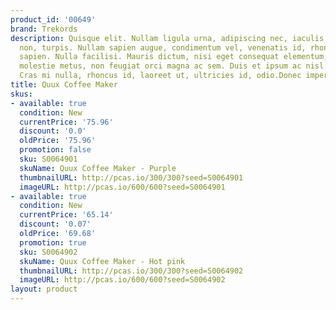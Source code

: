 ```yaml
---
product_id: '00649'
brand: Trekords
description: Quisque elit. Nullam ligula urna, adipiscing nec, iaculis ut, elementum
  non, turpis. Nullam sapien augue, condimentum vel, venenatis id, rhoncus pellentesque,
  sapien. Nulla facilisi. Mauris dictum, nisi eget consequat elementum, lacus ligula
  molestie metus, non feugiat orci magna ac sem. Duis et ipsum ac nisl laoreet commodo.
  Cras mi nulla, rhoncus id, laoreet ut, ultricies id, odio.Donec imperdiet.
title: Quux Coffee Maker
skus:
- available: true
  condition: New
  currentPrice: '75.96'
  discount: '0.0'
  oldPrice: '75.96'
  promotion: false
  sku: S0064901
  skuName: Quux Coffee Maker - Purple
  thumbnailURL: http://pcas.io/300/300?seed=S0064901
  imageURL: http://pcas.io/600/600?seed=S0064901
- available: true
  condition: New
  currentPrice: '65.14'
  discount: '0.07'
  oldPrice: '69.68'
  promotion: true
  sku: S0064902
  skuName: Quux Coffee Maker - Hot pink
  thumbnailURL: http://pcas.io/300/300?seed=S0064902
  imageURL: http://pcas.io/600/600?seed=S0064902
layout: product
---
```

